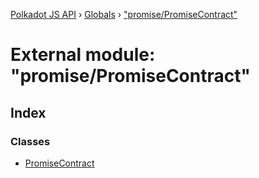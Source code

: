 [Polkadot JS API](../README.md) › [Globals](../globals.md) › ["promise/PromiseContract"](_promise_promisecontract_.md)

# External module: "promise/PromiseContract"

## Index

### Classes

* [PromiseContract](../classes/_promise_promisecontract_.promisecontract.md)
